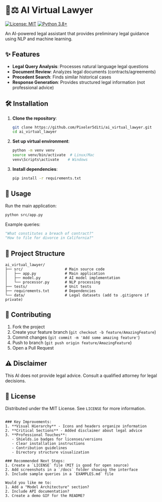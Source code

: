 
# 🧠⚖️ AI Virtual Lawyer

[![License: MIT](https://img.shields.io/badge/License-MIT-yellow.svg)](https://opensource.org/licenses/MIT)
[![Python 3.8+](https://img.shields.io/badge/Python-3.8+-blue.svg)](https://www.python.org/)

An AI-powered legal assistant that provides preliminary legal guidance using NLP and machine learning.

## ✨ Features

- **Legal Query Analysis**: Processes natural language legal questions
- **Document Review**: Analyzes legal documents (contracts/agreements)
- **Precedent Search**: Finds similar historical cases
- **Response Generation**: Provides structured legal information (not professional advice)

## 🛠️ Installation

1. **Clone the repository**:
   ```bash
   git clone https://github.com/Pixeler5diti/ai_virtual_lawyer.git
   cd ai_virtual_lawyer
   ```

2. **Set up virtual environment**:
   ```bash
   python -m venv venv
   source venv/bin/activate  # Linux/Mac
   venv\Scripts\activate    # Windows
   ```

3. **Install dependencies**:
   ```bash
   pip install -r requirements.txt
   ```

## 🚀 Usage

Run the main application:
```bash
python src/app.py
```

Example queries:
```python
"What constitutes a breach of contract?"
"How to file for divorce in California?"
```

## 📂 Project Structure
```
ai_virtual_lawyer/
├── src/                   # Main source code
│   ├── app.py             # Main application
│   ├── model.py           # AI model implementation
│   └── processor.py       # NLP processing
├── tests/                 # Unit tests
├── requirements.txt       # Dependencies
└── data/                  # Legal datasets (add to .gitignore if private)
```

## 🤝 Contributing
1. Fork the project
2. Create your feature branch (`git checkout -b feature/AmazingFeature`)
3. Commit changes (`git commit -m 'Add some amazing feature'`)
4. Push to branch (`git push origin feature/AmazingFeature`)
5. Open a Pull Request

## ⚠️ Disclaimer
This AI does not provide legal advice. Consult a qualified attorney for legal decisions.

## 📜 License
Distributed under the MIT License. See `LICENSE` for more information.
```

### Key Improvements:
1. **Visual Hierarchy** - Icons and headers organize information
2. **Critical Sections** - Added disclaimer about legal advice
3. **Professional Touches**:
   - Shields.io badges for licenses/versions
   - Clear installation instructions
   - Contribution guidelines
   - Directory structure visualization

### Recommended Next Steps:
1. Create a `LICENSE` file (MIT is good for open source)
2. Add screenshots in a `/docs` folder showing the interface
3. Include sample queries in a `EXAMPLES.md` file

Would you like me to:
1. Add a "Model Architecture" section?
2. Include API documentation?
3. Create a demo GIF for the README?
